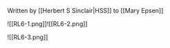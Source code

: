 Written by [[Herbert S Sinclair|HSS]] to [[Mary Epsen]]

![[RL6-1.png]]![[RL6-2.png]]

![[RL6-3.png]]